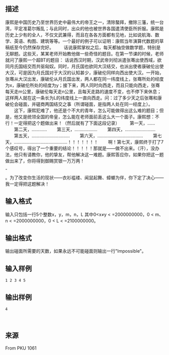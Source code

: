 ## 描述

康熙是中国历史乃至世界历史中最伟大的帝王之一，清除螯拜，撤除三藩，统一台湾，平定准葛尔叛乱；与此同时，出众的他也被世界各国遣清使臣所折服。康熙是历史上少有的全人，不仅文武兼得，而且在各各方面都有见地，比如说航海、数学、英语、构图、建筑等等。一个最好的例子可以证明：康熙当年演算代数题的草稿纸至今仍然保存完好。 　　话说康熙掌权之后，每天都抽空做数学题，特别是无聊题。这些天，某某老师开始教他做一些奇怪的题目。在第一节课的时候，老师就问了康熙一个超BT的题目： 话说西汉时期，汉武帝刘彻派遣张骞出使西域，欲同月氏国结交而共驱匈奴。同时，月氏国也欲同大汉结交，也派出使者康破伦出使大汉，可是因为月氏国对于大汉的认知甚少，康破伦同样向西出使大汉。一开始，张骞从大汉出发，康破伦从月氏国出发，两人都在同一纬度线上，张骞所处的经度为x，康破伦所处的经度为y；接下来，两人同时向西走，而且只能向西走，张骞每天走m公里，康破伦每天走n公里，且每天走路的速度不变，也不停下来休息；这样两人就在这一条长为L的纬度线上一直向西走。问：过了多少天之后张骞和康破伦会碰面，并磋商两国结交之事（所谓碰面，是指两人处在同一经度上）。 　　这下，康熙犯难了，他还是个不大的青年，怎么可能做得出这么难的题目；但是，他又是统领全国的帝皇，怎么能在老师面前丢这么大一个面子。康熙想：不行！一定得把这个题做出来！（然后就有了下面这段记录） 　　第一天，…… 　　第二天，………… 　　第三天，……………… 　　第四天，…………………… 　　第五天，………………………… 　　第六天，……………………………… 　　第七天，……………………………………！！！！！！！ 　　啊！第七天，康熙终于打了7个感叹号，得出了一个重要的结论！！！！！那就是——做不出来。（汗），没办法，他只有请教你，他的挚友，帮他解决这一难题。康熙答应你，如果你把这一题做出来了，你将得到御赐赏银一万万两！$$$$$$$$-$$$$$$$$。为了改变你生活的现状——衣衫褴褛、闻鼠起舞、蟑螂为伴，你下定了决心——我一定得把这题解决！

## 输入格式

输入只包括一行5个整数x，y，m，n，L 其中0<x≠y < =2000000000，0 < m、n < =2000000000，0 < L < =2100000000。 

## 输出格式

输出碰面所需要的天数，如果永远不可能碰面则输出一行"Impossible"。 

## 输入样例

```plaintext
1 2 3 4 5 
```

## 输出样例

```plaintext
4 
```



 

## 来源

From PKU 1061

